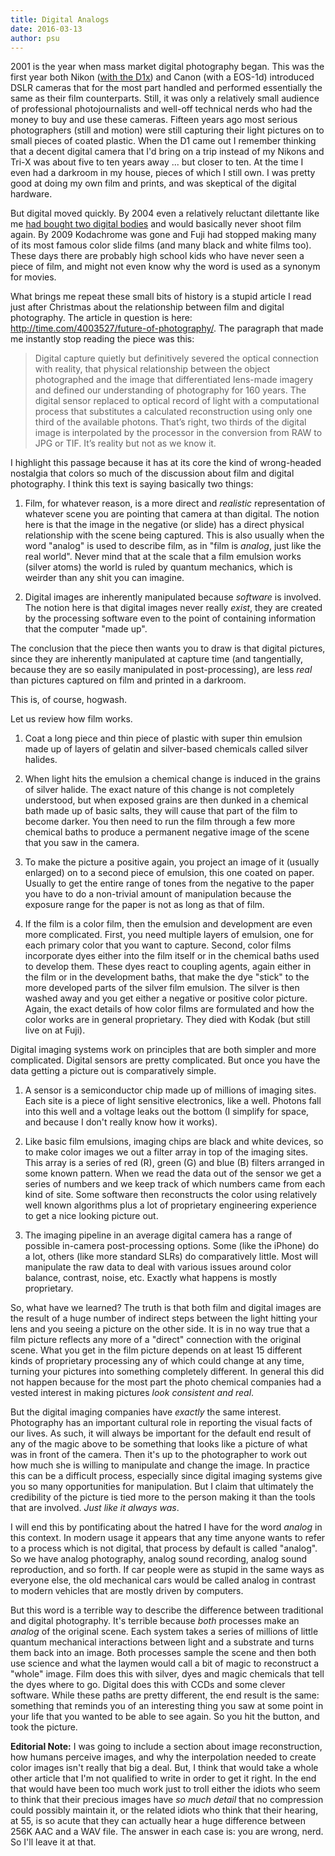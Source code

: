 ```yaml
---
title: Digital Analogs
date: 2016-03-13
author: psu
---
```


2001 is the year when mass market digital photography began. This was the first year both Nikon (<a href="http://www.bythom.com/d1x.htm">with the D1x</a>) and Canon (with a EOS-1d) introduced DSLR cameras that for the most part handled and performed essentially the same as their film counterparts. Still, it was only a relatively small audience of professional photojournalists and well-off technical nerds who had the money to buy and use these cameras. Fifteen years ago most serious photographers (still and motion) were still capturing their light pictures on to small pieces of coated plastic. When the D1 came out I remember thinking that a decent digital camera that I'd bring on a trip instead of my Nikons and Tri-X was about five to ten years away ... but closer to ten. At the time I even had a darkroom in my house, pieces of which I still own. I was pretty good at doing my own film and prints, and was skeptical of the digital hardware.

But digital moved quickly. By 2004 even a relatively reluctant dilettante like me <a href="http://kvdpsu.org/d70.html">had bought two digital bodies</a> and would basically never shoot film again. By 2009 Kodachrome was gone and Fuji had stopped making many of its most famous color slide films (and many black and white films too). These days there are probably high school kids who have never seen a piece of film, and might not even know why the word is used as a synonym for movies.

What brings me repeat these small bits of history is a stupid article I read just after Christmas about the relationship between film and digital photography. The article in question is here: <a href="http://time.com/4003527/future-of-photography/">http://time.com/4003527/future-of-photography/</a>. The paragraph that made me instantly stop reading the piece was this:

>Digital capture quietly but definitively severed the optical connection with reality, that physical relationship between the object photographed and the image that differentiated lens-made imagery and defined our understanding of photography for 160 years. The digital sensor replaced to optical record of light with a computational process that substitutes a calculated reconstruction using only one third of the available photons. That’s right, two thirds of the digital image is interpolated by the processor in the conversion from RAW to JPG or TIF. It’s reality but not as we know it.

I highlight this passage because it has at its core the kind of wrong-headed nostalgia that colors so much of the discussion about film and digital photography. I think this text is saying basically two things:

1. Film, for whatever reason, is a more direct and *realistic* representation of whatever scene you are pointing that camera at than digital. The notion here is that the image in the negative (or slide) has a direct physical relationship with the scene being captured. This is also usually when the word "analog" is used to describe film, as in "film is *analog*, just like the real world". Never mind that at the scale that a film emulsion works (silver atoms) the world is ruled by quantum mechanics, which is weirder than any shit you can imagine.

2. Digital images are inherently manipulated because *software* is involved. The notion here is that digital images never really *exist*, they are created by the processing software even to the point of containing information that the computer "made up".

The conclusion that the piece then wants you to draw is that digital pictures, since they are inherently manipulated at capture time (and tangentially, because they are so easily manipulated in post-processing), are less *real* than pictures captured on film and printed in a darkroom.

This is, of course, hogwash. 

Let us review how film works.

1. Coat a long piece and thin piece of plastic with super thin emulsion made up of layers of gelatin and silver-based chemicals called silver halides. 

2. When light hits the emulsion a chemical change is induced in the grains of silver halide. The exact nature of this change is not completely understood, but when exposed grains are then dunked in a chemical bath made up of basic salts, they will cause that part of the film to become darker. You then need to run the film through a few more chemical baths to produce a permanent negative image of the scene that you saw in the camera.

3. To make the picture a positive again, you project an image of it (usually enlarged) on to a second piece of emulsion, this one coated on paper. Usually to get the entire range of tones from the negative to the paper you have to do a non-trivial amount of manipulation because the exposure range for the paper is not as long as that of film. 

4. If the film is a color film, then the emulsion and development are even more complicated. First, you need multiple layers of emulsion, one for each primary color that you want to capture. Second, color films incorporate dyes either into the film itself or in the chemical baths used to develop them. These dyes react to coupling agents, again either in the film or in the development baths, that make the dye "stick" to the more developed parts of the silver film emulsion. The silver is then washed away and you get either a negative or positive color picture. Again, the exact details of how color films are formulated and how the color works are in general proprietary. They died with Kodak (but still live on at Fuji).

Digital imaging systems work on principles that are both simpler and more complicated. Digital sensors are pretty complicated. But once you have the data getting a picture out is comparatively simple. 

1. A sensor is a semiconductor chip made up of millions of imaging sites. Each site is a piece of light sensitive electronics, like a well. Photons fall into this well and a voltage leaks out the bottom (I simplify for space, and because I don't really know how it works).

2. Like basic film emulsions, imaging chips are black and white devices, so to make color images we out a filter array in top of the imaging sites. This array is a series of red (R), green (G) and blue (B) filters arranged in some known pattern. When we read the data out of the sensor we get a series of numbers and we keep track of which numbers came from each kind of site. Some software then reconstructs the color using relatively well known algorithms plus a lot of proprietary engineering experience to get a nice looking picture out.

3. The imaging pipeline in an average digital camera has a range of possible in-camera post-processing options. Some (like the iPhone) do a lot, others (like more standard SLRs) do comparatively little. Most will manipulate the raw data to deal with various issues around color balance, contrast, noise, etc. Exactly what happens is mostly proprietary.

So, what have we learned? The truth is that both film and digital images are the result of a huge number of indirect steps between the light hitting your lens and you seeing a picture on the other side. It is in no way true that a film picture reflects any more of a "direct" connection with the original scene. What you get in the film picture depends on at least 15 different kinds of proprietary processing any of which could change at any time, turning your pictures into something completely different. In general this did not happen because for the most part the photo chemical companies had a vested interest in making pictures *look consistent and real*. 

But the digital imaging companies have *exactly* the same interest. Photography has an important cultural role in reporting the visual facts of our lives. As such, it will always be important for the default end result of any of the magic above to be something that looks like a picture of what was in front of the camera. Then it's up to the photographer to work out how much she is willing to manipulate and change the image. In practice this can be a difficult process, especially since digital imaging systems give you so many opportunities for manipulation. But I claim that ultimately the credibility of the picture is tied more to the person making it than the tools that are involved. *Just like it always was*. 

I will end this by pontificating about the hatred I have for the word *analog* in this context. In modern usage it appears that any time anyone wants to refer to a process which is not digital, that process by default is called "analog". So we have analog photography, analog sound recording, analog sound reproduction, and so forth. If car people were as stupid in the same ways as everyone else, the old mechanical cars would be called analog in contrast to modern vehicles that are mostly driven by computers.

But this word is a terrible way to describe the difference between traditional and digital photography. It's terrible because *both* processes make an *analog* of the original scene. Each system takes a series of millions of little quantum mechanical interactions between light and a substrate and turns them back into an image. Both processes sample the scene and then both use science and what the laymen would call a bit of magic to reconstruct a "whole" image. Film does this with silver, dyes and magic chemicals that tell the dyes where to go. Digital does this with CCDs and some clever software. While these paths are pretty different, the end result is the same: something that reminds you of an interesting thing you saw at some point in your life that you wanted to be able to see again. So you hit the button, and took the picture.

**Editorial Note:** I was going to include a section about image reconstruction, how humans perceive images, and why the interpolation needed to create color images isn't really that big a deal. But, I think that would take a whole other article that I'm not qualified to write in order to get it right. In the end that would have been too much work just to troll either the idiots who seem to think that their precious images have *so much detail* that no compression could possibly maintain it, or the related idiots who think that their hearing, at 55, is so acute that they can actually hear a huge difference between 256K AAC and a WAV file. The answer in each case is: you are wrong, nerd. So I'll leave it at that.